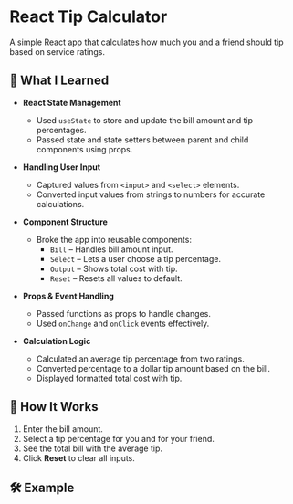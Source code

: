 # React Tip Calculator

A simple React app that calculates how much you and a friend should tip based on service ratings.

## 📌 What I Learned

- **React State Management**  
  - Used `useState` to store and update the bill amount and tip percentages.
  - Passed state and state setters between parent and child components using props.

- **Handling User Input**  
  - Captured values from `<input>` and `<select>` elements.
  - Converted input values from strings to numbers for accurate calculations.

- **Component Structure**  
  - Broke the app into reusable components:  
    - `Bill` – Handles bill amount input.  
    - `Select` – Lets a user choose a tip percentage.  
    - `Output` – Shows total cost with tip.  
    - `Reset` – Resets all values to default.

- **Props & Event Handling**  
  - Passed functions as props to handle changes.
  - Used `onChange` and `onClick` events effectively.

- **Calculation Logic**  
  - Calculated an average tip percentage from two ratings.
  - Converted percentage to a dollar tip amount based on the bill.
  - Displayed formatted total cost with tip.

## 🚀 How It Works

1. Enter the bill amount.
2. Select a tip percentage for you and for your friend.
3. See the total bill with the average tip.
4. Click **Reset** to clear all inputs.

## 🛠 Example

